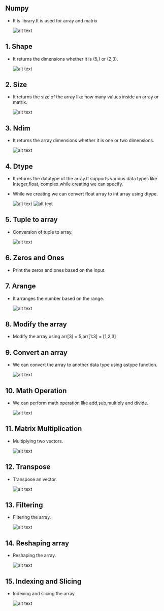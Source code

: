## Numpy

- It is library.It is used for array and matrix
    
    ![alt text](Images/print.png)


## 1. Shape
- It returns the dimensions whether it is (5,) or (2,3).

    ![alt text](Images/numpy_shape.png)

## 2. Size
- It returns the size of the array like how many values inside an array or matrix.

    ![alt text](Images/numpy_size.png)

## 3. Ndim
- It returns the array dimensions whether it is one or two dimensions.

    ![alt text](Images/oneDtowD.png)

## 4. Dtype
- It returns the datatype of the array.It supports various data types like Integer,float, complex.while creating we can specify.
- While we creating we can convert float array to int array using dtype.

    ![alt text](Images/numpy_dtype.png)
    ![alt text](Images/numpy_dtype1.png)

## 5. Tuple to array
- Conversion of tuple to array.

    ![alt text](Images/numpy_tuple.png)

## 6. Zeros and Ones
- Print the zeros and ones based on the input.

## 7. Arange
- It arranges the number based on the range.

    ![alt text](Images/numpy_Arrange.png)

## 8. Modify the array
- Modify the array using arr[3] = 5,arr[1:3] = [1,2,3]

## 9. Convert an array 
- We can convert the array to another data type using astype function.

    ![alt text](Images/numpy_datatypeConversion.png)

## 10. Math Operation
- We can perform math operation like add,sub,multiply and divide.

    ![alt text](Images/numpy_math.png)

## 11. Matrix Multiplication
- Multiplying two vectors.

    ![alt text](Images/numpy_matrixMult.png)

## 12. Transpose
- Transpose an vector.

    ![alt text](Images/numpy_transpose.png)

## 13. Filtering
- Filtering the array.

    ![alt text](Images/numpy_filtering.png)

## 14. Reshaping array
- Reshaping the array.

    ![alt text](Images/numpy_reshaping.png)

## 15. Indexing and Slicing
- Indexing and slicing the array.

    ![alt text](Images/Slicing.png)

